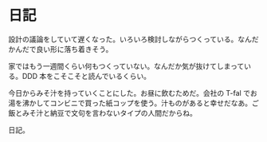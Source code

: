 # 日記

設計の議論をしていて遅くなった。いろいろ検討しながらつくっている。なんだかんだで良い形に落ち着きそう。

家ではもう一週間くらい何もつくっていない。なんだか気が抜けてしまっている。DDD 本をこそこそと読んでいるくらい。

今日からみそ汁を持っていくことにした。お昼に飲むためだ。会社の T-fal でお湯を沸かしてコンビニで買った紙コップを使う。汁ものがあると幸せだなあ。ご飯とみそ汁と納豆で文句を言わないタイプの人間だからね。

日記。
